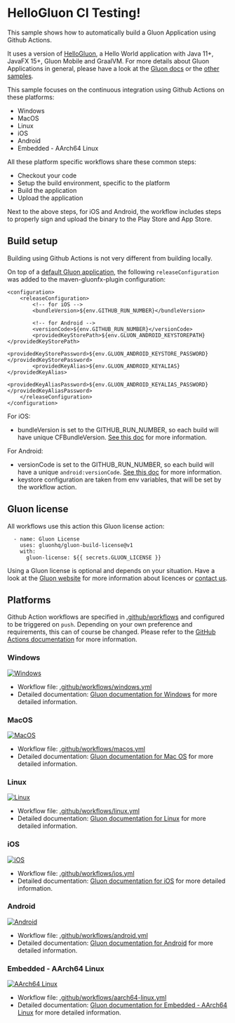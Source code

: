 
# HelloGluon CI Testing!

This sample shows how to automatically build a Gluon Application using Github Actions.

It uses a version of [HelloGluon](https://github.com/gluonhq/gluon-samples/tree/master/HelloGluon), a Hello World application with Java 11+, JavaFX 15+, Gluon Mobile and GraalVM.
For more details about Gluon Applications in general, please have a look at the [Gluon docs](https://docs.gluonhq.com) or the [other samples](https://gluonhq.com/developers/samples/). 

This sample focuses on the continuous integration using Github Actions on these platforms:

* Windows
* MacOS
* Linux
* iOS
* Android
* Embedded - AArch64 Linux

All these platform specific workflows share these common steps:

* Checkout your code
* Setup the build environment, specific to the platform
* Build the application
* Upload the application

Next to the above steps, for iOS and Android, the workflow includes steps to properly sign and upload the binary to the Play Store and App Store.


## Build setup

Building using Github Actions is not very different from building locally.

On top of a [default Gluon application](https://docs.gluonhq.com/#_getting_started), the following `releaseConfiguration` was added to the maven-gluonfx-plugin configuration:

```
<configuration>
    <releaseConfiguration>
        <!-- for iOS -->
        <bundleVersion>${env.GITHUB_RUN_NUMBER}</bundleVersion>
        
        <!-- for Android -->
        <versionCode>${env.GITHUB_RUN_NUMBER}</versionCode>
        <providedKeyStorePath>${env.GLUON_ANDROID_KEYSTOREPATH}</providedKeyStorePath>
        <providedKeyStorePassword>${env.GLUON_ANDROID_KEYSTORE_PASSWORD}</providedKeyStorePassword>
        <providedKeyAlias>${env.GLUON_ANDROID_KEYALIAS}</providedKeyAlias>
        <providedKeyAliasPassword>${env.GLUON_ANDROID_KEYALIAS_PASSWORD}</providedKeyAliasPassword>
    </releaseConfiguration>
</configuration>
```

For iOS:
* bundleVersion is set to the GITHUB_RUN_NUMBER, so each build will have unique CFBundleVersion. [See this doc](https://docs.gluonhq.com/#platforms_ios_distribution_build) for more information.

For Android:
* versionCode is set to the GITHUB_RUN_NUMBER, so each build will have a unique `android:versionCode`. [See this doc](https://docs.gluonhq.com/#platforms_ios_distribution_build) for more information.
* keystore configuration are taken from env variables, that will be set by the workflow action.

## Gluon license

All workflows use this action this Gluon license action:

      - name: Gluon License
        uses: gluonhq/gluon-build-license@v1
        with:
          gluon-license: ${{ secrets.GLUON_LICENSE }}

Using a Gluon license is optional and depends on your situation.
Have a look at the [Gluon website](https://gluonhq.com/products/mobile/buy/) for more information about licences or [contact us](https://gluonhq.com/about-us/contact-us/).


## Platforms

Github Action workflows are specified in [.github/workflows](https://github.com/gluonhq/hello-gluon-ci/tree/master/.github/workflows) and configured to be triggered on `push`.
Depending on your own preference and requirements, this can of course be changed. Please refer to the [GitHub Actions documentation](https://docs.github.com/en/free-pro-team@latest/actions) for more information.

### Windows

[![Windows](https://github.com/gluonhq/hello-gluon-ci/actions/workflows/windows.yml/badge.svg)](https://github.com/gluonhq/hello-gluon-ci/actions/workflows/windows.yml)

* Workflow file: [.github/workflows/windows.yml](https://github.com/gluonhq/hello-gluon-ci/blob/master/.github/workflows/windows.yml)
* Detailed documentation: [Gluon documentation for Windows](https://docs.gluonhq.com/#platforms_windows) for more detailed information.

### MacOS

[![MacOS](https://github.com/gluonhq/hello-gluon-ci/actions/workflows/macos.yml/badge.svg)](https://github.com/gluonhq/hello-gluon-ci/actions/workflows/macos.yml)

* Workflow file: [.github/workflows/macos.yml](https://github.com/gluonhq/hello-gluon-ci/blob/master/.github/workflows/macos.yml)
* Detailed documentation: [Gluon documentation for Mac OS](https://docs.gluonhq.com/#platforms_macos) for more detailed information.

### Linux

[![Linux](https://github.com/gluonhq/hello-gluon-ci/actions/workflows/linux.yml/badge.svg)](https://github.com/gluonhq/hello-gluon-ci/actions/workflows/linux.yml)

* Workflow file: [.github/workflows/linux.yml](https://github.com/gluonhq/hello-gluon-ci/blob/master/.github/workflows/linux.yml)
* Detailed documentation: [Gluon documentation for Linux](https://docs.gluonhq.com/#platforms_linux) for more detailed information.

### iOS

[![iOS](https://github.com/gluonhq/hello-gluon-ci/actions/workflows/ios.yml/badge.svg)](https://github.com/gluonhq/hello-gluon-ci/actions/workflows/ios.yml)

* Workflow file: [.github/workflows/ios.yml](https://github.com/gluonhq/hello-gluon-ci/blob/master/.github/workflows/ios.yml)
* Detailed documentation: [Gluon documentation for iOS](https://docs.gluonhq.com/#platforms_ios) for more detailed information.

### Android

[![Android](https://github.com/gluonhq/hello-gluon-ci/actions/workflows/android.yml/badge.svg)](https://github.com/gluonhq/hello-gluon-ci/actions/workflows/android.yml)

* Workflow file: [.github/workflows/android.yml](https://github.com/gluonhq/hello-gluon-ci/blob/master/.github/workflows/android.yml)
* Detailed documentation: [Gluon documentation for Android](https://docs.gluonhq.com/#platforms_android) for more detailed information.

### Embedded - AArch64 Linux

[![AArch64 Linux](https://github.com/gluonhq/hello-gluon-ci/actions/workflows/aarch64-linux.yml/badge.svg)](https://github.com/gluonhq/hello-gluon-ci/actions/workflows/aarch64-linux.yml)

* Workflow file: [.github/workflows/aarch64-linux.yml](https://github.com/gluonhq/hello-gluon-ci/blob/master/.github/workflows/aarch64-linux.yml)
* Detailed documentation: [Gluon documentation for Embedded - AArch64 Linux](https://docs.gluonhq.com/#platforms_embedded) for more detailed information.
